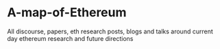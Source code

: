 # A-map-of-Ethereum
All discourse, papers, eth research posts, blogs and talks around current day ethereum research and future directions
